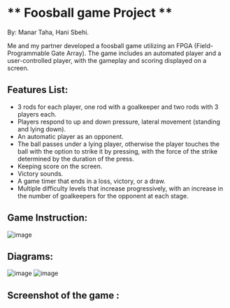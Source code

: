 # ** Foosball game Project **
By: Manar Taha, Hani Sbehi.

Me and my partner developed a foosball game utilizing an FPGA  (Field-Programmable Gate Array). The game includes an  automated player and a user-controlled player, with the gameplay  and scoring displayed on a screen.
## Features List: 
*	3 rods for each player, one rod with a goalkeeper and two rods with 3 players each.
*	Players respond to up and down pressure, lateral movement (standing and lying down).
*	 An automatic player as an opponent.
*	 The ball passes under a lying player, otherwise the player touches the ball with the option to strike it by pressing, with the force of the strike determined by the duration of the press.
*	 Keeping score on the screen.
*  Victory sounds.
*	A game timer that ends in a loss, victory, or a draw.
*	 Multiple difficulty levels that increase progressively, with an increase in the number of goalkeepers for the opponent at each stage.
## Game Instruction:
![image](https://github.com/Manar1Taha/Foosball-game/assets/103518417/1bbffd92-df28-4f51-87fd-da264fb160ab)
## Diagrams: 
![image](https://github.com/Manar1Taha/Foosball-game/assets/103518417/d9f7007f-05d9-4612-8b64-c15eb8e34c25)
![image](https://github.com/Manar1Taha/Foosball-game/assets/103518417/77686fac-7840-4b80-a1e2-1e2ff00f3d8d)
## Screenshot of the game :


